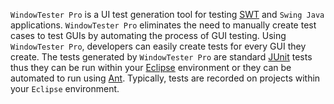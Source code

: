 `WindowTester Pro` is a UI test generation tool for testing [SWT](https://www.eclipse.org/swt/) and `Swing Java` applications. `WindowTester Pro` eliminates the need to manually create test cases to test GUIs by automating the process of GUI testing. Using `WindowTester Pro`, developers can easily create tests for every GUI they create. The tests generated by `WindowTester Pro` are standard [JUnit](http://junit.org/) tests thus they can be run within your [Eclipse](http://www.eclipse.org/) environment or they can be automated to run using [Ant](http://ant.apache.org/). Typically, tests are recorded on projects within your `Eclipse` environment.
